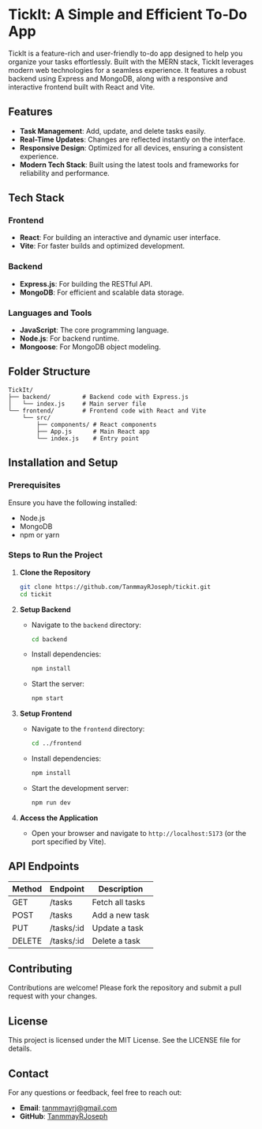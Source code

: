 # TickIt: A Simple and Efficient To-Do App

TickIt is a feature-rich and user-friendly to-do app designed to help you organize your tasks effortlessly. Built with the MERN stack, TickIt leverages modern web technologies for a seamless experience. It features a robust backend using Express and MongoDB, along with a responsive and interactive frontend built with React and Vite.

## Features

- **Task Management**: Add, update, and delete tasks easily.
- **Real-Time Updates**: Changes are reflected instantly on the interface.
- **Responsive Design**: Optimized for all devices, ensuring a consistent experience.
- **Modern Tech Stack**: Built using the latest tools and frameworks for reliability and performance.

## Tech Stack

### Frontend
- **React**: For building an interactive and dynamic user interface.
- **Vite**: For faster builds and optimized development.

### Backend
- **Express.js**: For building the RESTful API.
- **MongoDB**: For efficient and scalable data storage.

### Languages and Tools
- **JavaScript**: The core programming language.
- **Node.js**: For backend runtime.
- **Mongoose**: For MongoDB object modeling.

## Folder Structure

```plaintext
TickIt/
├── backend/         # Backend code with Express.js
│   └── index.js     # Main server file
└── frontend/        # Frontend code with React and Vite
    └── src/
        ├── components/ # React components
        ├── App.js      # Main React app
        └── index.js    # Entry point
```

## Installation and Setup

### Prerequisites
Ensure you have the following installed:
- Node.js
- MongoDB
- npm or yarn

### Steps to Run the Project

1. **Clone the Repository**
   ```bash
   git clone https://github.com/TanmmayRJoseph/tickit.git
   cd tickit
   ```

2. **Setup Backend**
   - Navigate to the `backend` directory:
     ```bash
     cd backend
     ```
   - Install dependencies:
     ```bash
     npm install
     ```
   - Start the server:
     ```bash
     npm start
     ```

3. **Setup Frontend**
   - Navigate to the `frontend` directory:
     ```bash
     cd ../frontend
     ```
   - Install dependencies:
     ```bash
     npm install
     ```
   - Start the development server:
     ```bash
     npm run dev
     ```

4. **Access the Application**
   - Open your browser and navigate to `http://localhost:5173` (or the port specified by Vite).

## API Endpoints

| Method | Endpoint        | Description         |
|--------|-----------------|---------------------|
| GET    | /tasks          | Fetch all tasks    |
| POST   | /tasks          | Add a new task     |
| PUT    | /tasks/:id      | Update a task      |
| DELETE | /tasks/:id      | Delete a task      |

## Contributing
Contributions are welcome! Please fork the repository and submit a pull request with your changes.

## License
This project is licensed under the MIT License. See the LICENSE file for details.

## Contact
For any questions or feedback, feel free to reach out:
- **Email**: tanmmayrj@gmail.com
- **GitHub**: [TanmmayRJoseph](https://github.com/TanmmayRJoseph)
